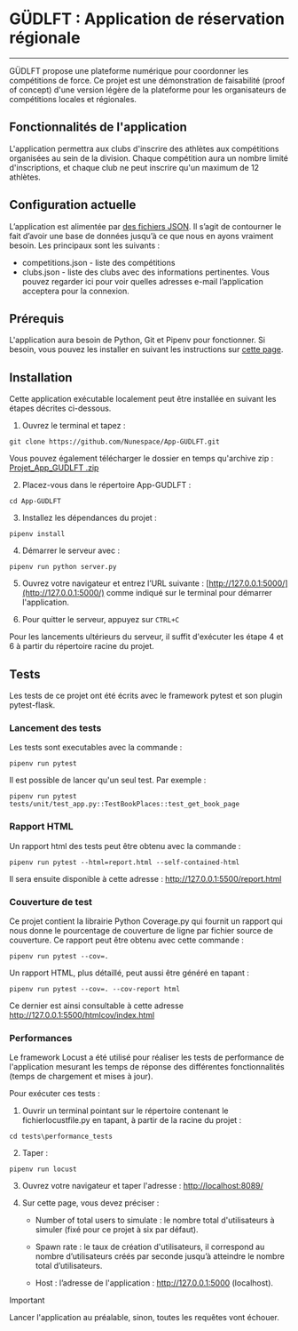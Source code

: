 # GÜDLFT : Application de réservation régionale

***
GÜDLFT propose une plateforme numérique pour coordonner les compétitions de force.
Ce projet est une démonstration de faisabilité (proof of concept) d'une version légère de la plateforme pour les organisateurs de compétitions locales et régionales.

## Fonctionnalités de l'application

L'application permettra aux clubs d'inscrire des athlètes aux compétitions organisées au sein de la division. Chaque
compétition aura un nombre limité d'inscriptions, et chaque club ne peut inscrire qu'un maximum de 12 athlètes.
 
## Configuration actuelle

L’application est alimentée par [des fichiers JSON](https://www.tutorialspoint.com/json/json_quick_guide.htm). Il s’agit de contourner le fait d’avoir une base de données jusqu’à ce que nous en ayons vraiment besoin. Les principaux sont les suivants : 
* competitions.json - liste des compétitions
* clubs.json - liste des clubs avec des informations pertinentes. Vous pouvez regarder ici pour voir quelles adresses e-mail l’application acceptera pour la connexion.

## Prérequis

L'application aura besoin de Python, Git et Pipenv pour fonctionner. Si besoin, vous pouvez les installer en suivant les instructions sur [cette page](docs/installation_python-git-pipenv.md).

## Installation

Cette application exécutable localement peut être installée en suivant les étapes décrites ci-dessous.

1. Ouvrez le terminal et tapez :

```
git clone https://github.com/Nunespace/App-GUDLFT.git
```

Vous pouvez également télécharger le dossier en temps qu'archive zip : [Projet_App_GUDLFT .zip](https://github.com/Nunespace/App-GUDLFT/archive/refs/heads/master.zip)

2. Placez-vous dans le répertoire App-GUDLFT :
```
cd App-GUDLFT
```

3. Installez les dépendances du projet :
```
pipenv install
```
 
4. Démarrer le serveur avec : 
```
pipenv run python server.py
```
5. Ouvrez votre navigateur et entrez l’URL suivante : [http://127.0.0.1:5000/](http://127.0.0.1:5000/) comme indiqué sur le terminal pour démarrer l'application.

6. Pour quitter le serveur, appuyez sur ` CTRL+C `

Pour les lancements ultérieurs du serveur, il suffit d'exécuter les étape 4 et 6 à partir du répertoire racine du projet.

## Tests

Les tests de ce projet ont été écrits avec le framework pytest et son plugin pytest-flask.

### Lancement des tests
Les tests sont executables avec la commande : 
```
pipenv run pytest
```

Il est possible de lancer qu'un seul test. Par exemple : 
```
pipenv run pytest tests/unit/test_app.py::TestBookPlaces::test_get_book_page
```

### Rapport HTML

Un rapport html des tests peut être obtenu avec la commande : 
```
pipenv run pytest --html=report.html --self-contained-html
```

Il sera ensuite disponible à cette adresse : http://127.0.0.1:5500/report.html


### Couverture de test

Ce projet contient la librairie Python Coverage.py qui fournit un rapport qui nous donne le pourcentage de couverture de ligne par fichier source de couverture. Ce rapport peut être obtenu avec cette commande : 
```
pipenv run pytest --cov=.
```
Un rapport HTML, plus détaillé, peut aussi être généré en tapant : 
```
pipenv run pytest --cov=. --cov-report html
```
Ce dernier est ainsi consultable à cette adresse http://127.0.0.1:5500/htmlcov/index.html


### Performances

Le framework Locust a été utilisé pour réaliser les tests de performance de l'application mesurant les temps de réponse des différentes fonctionnalités (temps de chargement et mises à jour).

Pour exécuter ces tests :

1. Ouvrir un terminal pointant sur le répertoire contenant le fichierlocustfile.py en tapant, à partir de la racine du projet : 
```
cd tests\performance_tests
```

2. Taper :
```
pipenv run locust
```

3. Ouvrez votre navigateur et taper l'adresse : [http://localhost:8089/](http://localhost:8089/)

4. Sur cette page, vous devez préciser :

    - Number of total users to simulate : le nombre total d'utilisateurs à simuler (fixé pour ce projet à six par défaut).

    - Spawn rate : le taux de création d'utilisateurs, il correspond au nombre d’utilisateurs créés par seconde jusqu’à atteindre le nombre total d’utilisateurs. 

    - Host : l’adresse de l'application : http://127.0.0.1:5000 (localhost).

> [!IMPORTANT]
> Lancer l'application au préalable, sinon, toutes les requêtes vont échouer.




